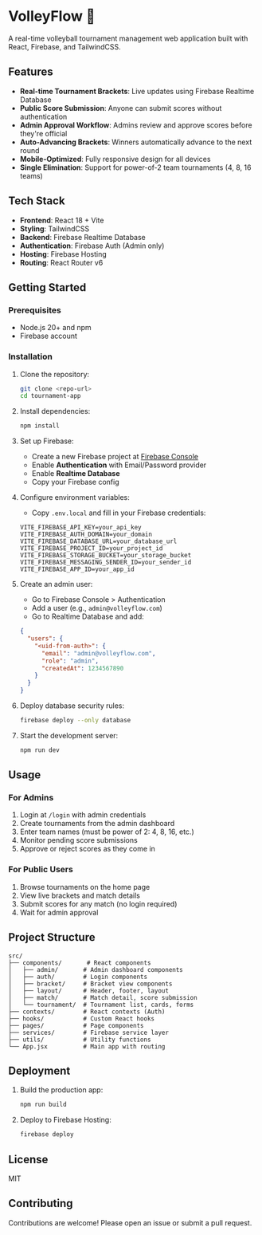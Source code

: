 # VolleyFlow 🏐

A real-time volleyball tournament management web application built with React, Firebase, and TailwindCSS.

## Features

- **Real-time Tournament Brackets**: Live updates using Firebase Realtime Database
- **Public Score Submission**: Anyone can submit scores without authentication
- **Admin Approval Workflow**: Admins review and approve scores before they're official
- **Auto-Advancing Brackets**: Winners automatically advance to the next round
- **Mobile-Optimized**: Fully responsive design for all devices
- **Single Elimination**: Support for power-of-2 team tournaments (4, 8, 16 teams)

## Tech Stack

- **Frontend**: React 18 + Vite
- **Styling**: TailwindCSS
- **Backend**: Firebase Realtime Database
- **Authentication**: Firebase Auth (Admin only)
- **Hosting**: Firebase Hosting
- **Routing**: React Router v6

## Getting Started

### Prerequisites

- Node.js 20+ and npm
- Firebase account

### Installation

1. Clone the repository:
   ```bash
   git clone <repo-url>
   cd tournament-app
   ```

2. Install dependencies:
   ```bash
   npm install
   ```

3. Set up Firebase:
   - Create a new Firebase project at [Firebase Console](https://console.firebase.google.com)
   - Enable **Authentication** with Email/Password provider
   - Enable **Realtime Database**
   - Copy your Firebase config

4. Configure environment variables:
   - Copy `.env.local` and fill in your Firebase credentials:
   ```env
   VITE_FIREBASE_API_KEY=your_api_key
   VITE_FIREBASE_AUTH_DOMAIN=your_domain
   VITE_FIREBASE_DATABASE_URL=your_database_url
   VITE_FIREBASE_PROJECT_ID=your_project_id
   VITE_FIREBASE_STORAGE_BUCKET=your_storage_bucket
   VITE_FIREBASE_MESSAGING_SENDER_ID=your_sender_id
   VITE_FIREBASE_APP_ID=your_app_id
   ```

5. Create an admin user:
   - Go to Firebase Console > Authentication
   - Add a user (e.g., `admin@volleyflow.com`)
   - Go to Realtime Database and add:
   ```json
   {
     "users": {
       "<uid-from-auth>": {
         "email": "admin@volleyflow.com",
         "role": "admin",
         "createdAt": 1234567890
       }
     }
   }
   ```

6. Deploy database security rules:
   ```bash
   firebase deploy --only database
   ```

7. Start the development server:
   ```bash
   npm run dev
   ```

## Usage

### For Admins

1. Login at `/login` with admin credentials
2. Create tournaments from the admin dashboard
3. Enter team names (must be power of 2: 4, 8, 16, etc.)
4. Monitor pending score submissions
5. Approve or reject scores as they come in

### For Public Users

1. Browse tournaments on the home page
2. View live brackets and match details
3. Submit scores for any match (no login required)
4. Wait for admin approval

## Project Structure

```
src/
├── components/       # React components
│   ├── admin/       # Admin dashboard components
│   ├── auth/        # Login components
│   ├── bracket/     # Bracket view components
│   ├── layout/      # Header, footer, layout
│   ├── match/       # Match detail, score submission
│   └── tournament/  # Tournament list, cards, forms
├── contexts/        # React contexts (Auth)
├── hooks/           # Custom React hooks
├── pages/           # Page components
├── services/        # Firebase service layer
├── utils/           # Utility functions
└── App.jsx          # Main app with routing
```

## Deployment

1. Build the production app:
   ```bash
   npm run build
   ```

2. Deploy to Firebase Hosting:
   ```bash
   firebase deploy
   ```

## License

MIT

## Contributing

Contributions are welcome! Please open an issue or submit a pull request.
